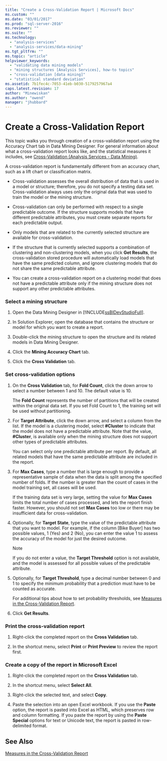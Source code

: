 ```yaml
---
title: "Create a Cross-Validation Report | Microsoft Docs"
ms.custom: ""
ms.date: "03/01/2017"
ms.prod: "sql-server-2016"
ms.reviewer: ""
ms.suite: ""
ms.technology: 
  - "analysis-services"
  - "analysis-services/data-mining"
ms.tgt_pltfrm: ""
ms.topic: "article"
helpviewer_keywords: 
  - "validating data mining models"
  - "mining structures [Analysis Services], how-to topics"
  - "cross-validation [data mining]"
  - "statistical standard deviation"
ms.assetid: 7b1fec4c-7053-41eb-b030-5179257967a4
caps.latest.revision: 17
author: "Minewiskan"
ms.author: "owend"
manager: "jhubbard"
---
```

# Create a Cross-Validation Report
  This topic walks you through creation of a cross-validation report using the Accuracy Chart tab in Data Mining Designer. For general information about what a cross-validation report looks like, and the statistical measures it includes, see [Cross-Validation &#40;Analysis Services - Data Mining&#41;](../../analysis-services/data-mining/cross-validation-analysis-services-data-mining.md).  
  
 A cross-validation report is fundamentally different from an accuracy chart, such as a lift chart or classification matrix.  
  
-   Cross-validation assesses the overall distribution of data that is used in a model or structure; therefore, you do not specify a testing data set. Cross-validation always uses only the original data that was used to train the model or the mining structure.  
  
-   Cross-validation can only be performed with respect to a single predictable outcome. If the structure supports models that have different predictable attributes, you must create separate reports for each predictable output.  
  
-   Only models that are related to the currently selected structure are available for cross-validation.  
  
-   If the structure that is currently selected supports a combination of clustering and non-clustering models, when you click **Get Results**, the cross-validation stored procedure will automatically load models that have the same predicted column, and ignore clustering models that do not share the same predictable attribute.  
  
-   You can create a cross-validation report on a clustering model that does not have a predictable attribute only if the mining structure does not support any other predictable attributes.  
  
### Select a mining structure  
  
1.  Open the Data Mining Designer in [!INCLUDE[ssBIDevStudioFull](../../includes/ssbidevstudiofull-md.md)].  
  
2.  In Solution Explorer, open the database that contains the structure or model for which you want to create a report.  
  
3.  Double-click the mining structure to open the structure and its related models in Data Mining Designer.  
  
4.  Click the **Mining Accuracy Chart** tab.  
  
5.  Click the **Cross Validation** tab.  
  
### Set cross-validation options  
  
1.  On the **Cross Validation** tab, for **Fold Count**, click the down arrow to select a number between 1 and 10. The default value is 10.  
  
     The **Fold Count** represents the number of partitions that will be created within the original data set. If you set Fold Count to 1, the training set will be used without partitioning.  
  
2.  For **Target Attribute**, click the down arrow, and select a column from the list. If the model is a clustering model, select **#Cluster** to indicate that the model does not have a predictable attribute. Note that the value, **#Cluster**, is available only when the mining structure does not support other types of predictable attributes.  
  
     You can select only one predictable attribute per report. By default, all related models that have the same predictable attribute are included in the report.  
  
3.  For **Max Cases**, type a number that is large enough to provide a representative sample of data when the data is split among the specified number of folds. If the number is greater than the count of cases in the model training set, all cases will be used.  
  
     If the training data set is very large, setting the value for **Max Cases** limits the total number of cases processed, and lets the report finish faster. However, you should not set **Max Cases** too low or there may be insufficient data for cross-validation.  
  
4.  Optionally, for **Target State**, type the value of the predictable attribute that you want to model. For example, if the column [Bike Buyer] has two possible values, 1 (Yes) and 2 (No), you can enter the value 1 to assess the accuracy of the model for just the desired outcome.  
  
    > [!NOTE]  
    >  If you do not enter a value, the **Target Threshold** option is not available, and the model is assessed for all possible values of the predictable attribute.  
  
5.  Optionally, for **Target Threshold**, type a decimal number between 0 and 1 to specify the minimum probability that a prediction must have to be counted as accurate.  
  
     For additional tips about how to set probability thresholds, see [Measures in the Cross-Validation Report](../../analysis-services/data-mining/measures-in-the-cross-validation-report.md).  
  
6.  Click **Get Results**.  
  
### Print the cross-validation report  
  
1.  Right-click the completed report on the **Cross Validation** tab.  
  
2.  In the shortcut menu, select **Print** or **Print Preview** to review the report first.  
  
### Create a copy of the report in Microsoft Excel  
  
1.  Right-click the completed report on the **Cross Validation** tab.  
  
2.  In the shortcut menu, select **Select All**.  
  
3.  Right-click the selected text, and select **Copy**.  
  
4.  Paste the selection into an open Excel workbook. If you use the **Paste** option, the report is pasted into Excel as HTML, which preserves row and column formatting. If you paste the report by using the **Paste Special** options for text or Unicode text, the report is pasted in row-delimited format.  
  
## See Also  
 [Measures in the Cross-Validation Report](../../analysis-services/data-mining/measures-in-the-cross-validation-report.md)  
  
  